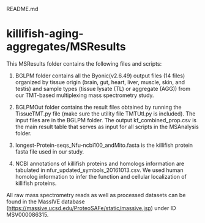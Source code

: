 README.md
# killifish-aging-aggregates/MSResults

This MSResults folder contains the following files and scripts:

1. BGLPM folder contains all the Byonic(v2.6.49) output files (14 files) organized by tissue origin (brain, gut, heart, liver, muscle, skin, and testis) and sample types (tissue lysate (TL) or aggregate (AGG)) from our TMT-based multiplexing mass spectrometry study. 

2. BGLPMOut folder contains the result files obtained by running the TissueTMT.py file (make sure the utility file TMTUtl.py is included). The input files are in the BGLPM folder. The output kf_combined_prop.csv is the main result table that serves as input for all scripts in the MSAnalysis folder. 

3. longest-Protein-seqs_Nfu-ncbi100_andMito.fasta is the killifish protein fasta file used in our study.

4. NCBI annotations of killifish proteins and homologs information are tabulated in nfur_updated_symbols_20161013.csv. We used human homolog information to infer the function and cellular localization of killifish proteins.

All raw mass spectrometry reads as well as processed datasets can be found in the MassIVE database (https://massive.ucsd.edu/ProteoSAFe/static/massive.jsp) under ID MSV000086315.
